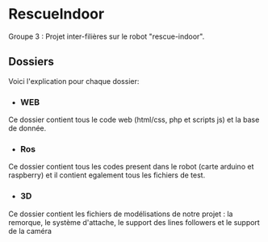 # RescueIndoor

Groupe 3 : Projet inter-filières sur le robot "rescue-indoor".

## Dossiers

Voici l'explication pour chaque dossier:

* ### WEB

Ce dossier contient tous le code web (html/css, php et scripts js) et la base de donnée.

* ### Ros

Ce dossier contient tous les codes present dans le robot (carte arduino et raspberry) et il contient egalement tous les fichiers de test.

* ### 3D

Ce dossier contient les fichiers de modélisations de notre projet : la remorque, le système d'attache, le support des lines followers et le support de la caméra
